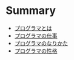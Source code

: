 # Summary
* [プログラマとは](what-is-programmer.md)
* [プログラマの仕事](programmers-job.md)
* [プログラマのなりかた](how-to-be-a-programmer.md)
* [プログラマの性格](programmers-character.md)
